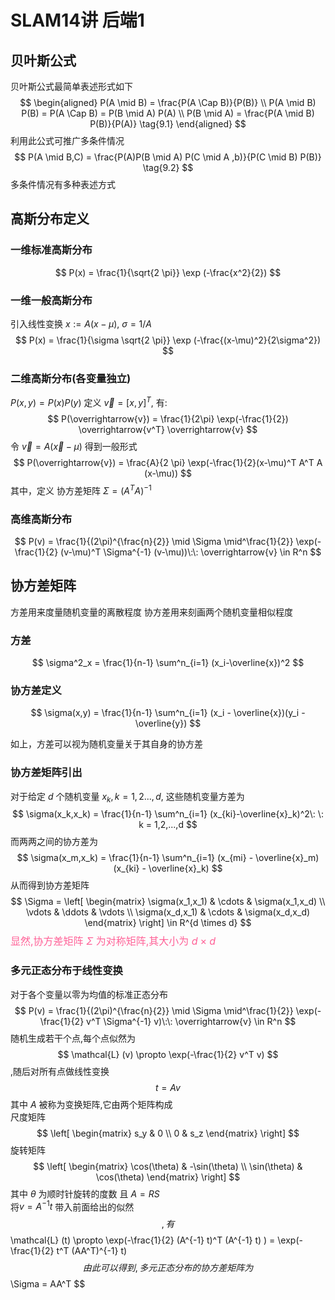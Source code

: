 # SLAM14讲 后端1

## 贝叶斯公式

贝叶斯公式最简单表述形式如下
$$
\begin{aligned}
    P(A \mid B) = \frac{P(A \Cap B)}{P(B)} \\
    P(A \mid B) P(B) = P(A \Cap B) = P(B \mid A) P(A) \\
    P(B \mid A) = \frac{P(A \mid B) P(B)}{P(A)}
    \tag{9.1}
\end{aligned}
$$
利用此公式可推广多条件情况
$$
P(A \mid B,C) = \frac{P(A)P(B \mid A) P(C \mid A ,b)}{P(C \mid B) P(B)}
\tag{9.2}
$$
多条件情况有多种表述方式

## 高斯分布定义

### 一维标准高斯分布

$$
P(x) = \frac{1}{\sqrt{2 \pi}} \exp (-\frac{x^2}{2})
$$

### 一维一般高斯分布

引入线性变换 $x:=A(x−μ),\:\sigma = 1/A$
$$
P(x) = \frac{1}{\sigma \sqrt{2 \pi}} \exp (-\frac{(x-\mu)^2}{2\sigma^2})
$$

### 二维高斯分布(各变量独立)

$P(x,y) = P(x) P(y)$ 定义 $\overrightarrow{v} = [x,y]^T$, 有:
$$
P(\overrightarrow{v}) = \frac{1}{2\pi} \exp(-\frac{1}{2}) \overrightarrow{v^T} \overrightarrow{v}
$$
令 $\overrightarrow{v} = A(\overrightarrow{x} - \mu)$ 得到一般形式
$$
P(\overrightarrow{v}) = \frac{A}{2 \pi} \exp(-\frac{1}{2}(x-\mu)^T A^T A (x-\mu))
$$
其中，定义 协方差矩阵 $\Sigma = (A^T A)^{-1}$

### 高维高斯分布

$$
P(v) = \frac{1}{(2\pi)^{\frac{n}{2}} \mid \Sigma \mid^\frac{1}{2}} \exp(-\frac{1}{2} (v-\mu)^T \Sigma^{-1} (v-\mu))\:\: \overrightarrow{v} \in R^n
$$

## 协方差矩阵

方差用来度量随机变量的离散程度
协方差用来刻画两个随机变量相似程度

### 方差

$$
\sigma^2_x = \frac{1}{n-1} \sum^n_{i=1} (x_i-\overline{x})^2
$$

### 协方差定义

$$
\sigma(x,y) = \frac{1}{n-1} \sum^n_{i=1} (x_i - \overline{x})(y_i - \overline{y})
$$

如上，方差可以视为随机变量关于其自身的协方差

### 协方差矩阵引出

对于给定 $d$ 个随机变量 $x_k,k = 1,2...,d$, 这些随机变量方差为
$$
\sigma(x_k,x_k) = \frac{1}{n-1} \sum^n_{i=1} (x_{ki}-\overline{x}_k)^2\: \: k = 1,2,...,d
$$
而两两之间的协方差为
$$
\sigma(x_m,x_k) = \frac{1}{n-1} \sum^n_{i=1} (x_{mi} - \overline{x}_m)(x_{ki} - \overline{x}_k)
$$
从而得到协方差矩阵
$$
\Sigma = \left[
    \begin{matrix}
        \sigma(x_1,x_1) & \cdots & \sigma(x_1,x_d) \\
        \vdots & \ddots & \vdots \\
        \sigma(x_d,x_1) & \cdots & \sigma(x_d,x_d)
    \end{matrix}
    \right] \in R^{d \times d}
$$
<font color = #FF6197 size = 3>显然,协方差矩阵 $\Sigma$ 为对称矩阵,其大小为 $d\times d$ </font>

### 多元正态分布于线性变换

对于各个变量以零为均值的标准正态分布
$$
P(v) = \frac{1}{(2\pi)^{\frac{n}{2}} \mid \Sigma \mid^\frac{1}{2}} \exp(-\frac{1}{2} v^T \Sigma^{-1} v)\:\: \overrightarrow{v} \in R^n
$$
随机生成若干个点,每个点似然为
$$
\mathcal{L} (v) \propto \exp(-\frac{1}{2} v^T v)
$$
,随后对所有点做线性变换
$$
t = A v
$$
其中 $A$ 被称为变换矩阵,它由两个矩阵构成  
尺度矩阵
$$
\left[
\begin{matrix}
    s_y & 0 \\
    0 & s_z
\end{matrix}
\right]
$$
旋转矩阵
$$
\left[
\begin{matrix}
    \cos(\theta) & -\sin(\theta) \\
    \sin(\theta) & \cos(\theta)
\end{matrix}
\right]
$$
其中 $\theta$ 为顺时针旋转的度数 且 $A = RS$  
将$v = A^{-1} t$ 带入前面给出的似然 $$ ,有
$$
\mathcal{L} (t) \propto \exp(-\frac{1}{2} (A^{-1} t)^T (A^{-1} t) ) = \exp(-\frac{1}{2}  t^T (AA^T)^{-1} t)
$$
由此可以得到,多元正态分布的协方差矩阵为
$$
\Sigma = AA^T
$$